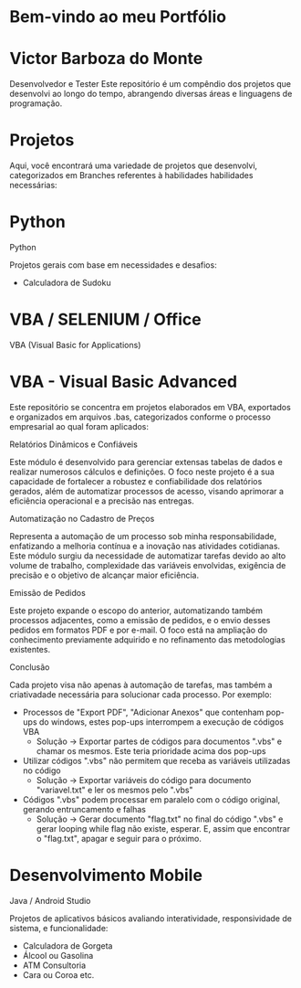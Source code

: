 # Bem-vindo ao meu Portfólio

# Victor Barboza do Monte
Desenvolvedor e Tester
Este repositório é um compêndio dos projetos que desenvolvi ao longo do tempo, abrangendo diversas áreas e linguagens de programação.

# Projetos
Aqui, você encontrará uma variedade de projetos que desenvolvi, categorizados em Branches referentes à habilidades habilidades necessárias:

# Python
Python

Projetos gerais com base em necessidades e desafios:
- Calculadora de Sudoku


# VBA / SELENIUM / Office
VBA (Visual Basic for Applications)

# VBA - Visual Basic Advanced

Este repositório se concentra em projetos elaborados em VBA, exportados e organizados em arquivos .bas, categorizados conforme o processo empresarial ao qual foram aplicados:

Relatórios Dinâmicos e Confiáveis

Este módulo é desenvolvido para gerenciar extensas tabelas de dados e realizar numerosos cálculos e definições. 
O foco neste projeto é a sua capacidade de fortalecer a robustez e confiabilidade dos relatórios gerados, além de automatizar processos de acesso, visando aprimorar a eficiência operacional e a precisão nas entregas.

Automatização no Cadastro de Preços

Representa a automação de um processo sob minha responsabilidade, enfatizando a melhoria contínua e a inovação nas atividades cotidianas. 
Este módulo surgiu da necessidade de automatizar tarefas devido ao alto volume de trabalho, complexidade das variáveis envolvidas, exigência de precisão e o objetivo de alcançar maior eficiência.


Emissão de Pedidos

Este projeto expande o escopo do anterior, automatizando também processos adjacentes, como a emissão de pedidos, e o envio desses pedidos em formatos PDF e por e-mail. O foco está na ampliação do conhecimento previamente adquirido e no refinamento das metodologias existentes.

Conclusão

Cada projeto visa não apenas à automação de tarefas, mas também a criativadade necessária para solucionar cada processo. Por exemplo: 
- Processos de "Export PDF", "Adicionar Anexos" que contenham pop-ups do windows, estes pop-ups interrompem a execução de códigos VBA
    - Solução -> Exportar partes de códigos para documentos ".vbs" e chamar os mesmos. Este teria prioridade acima dos pop-ups
- Utilizar códigos ".vbs" não permitem que receba as variáveis utilizadas no código
    - Solução -> Exportar variáveis do código para documento "variavel.txt" e ler os mesmos pelo ".vbs"
- Códigos ".vbs" podem processar em paralelo com o código original, gerando entruncamento e falhas
    - Solução -> Gerar documento "flag.txt" no final do código ".vbs" e gerar looping while flag não existe, esperar. E, assim que encontrar o "flag.txt", apagar e seguir para o próximo.


# Desenvolvimento Mobile
Java / Android Studio

Projetos de aplicativos básicos avaliando interatividade, responsividade de sistema, e funcionalidade:
- Calculadora de Gorgeta
- Álcool ou Gasolina
- ATM Consultoria
- Cara ou Coroa
  etc.


